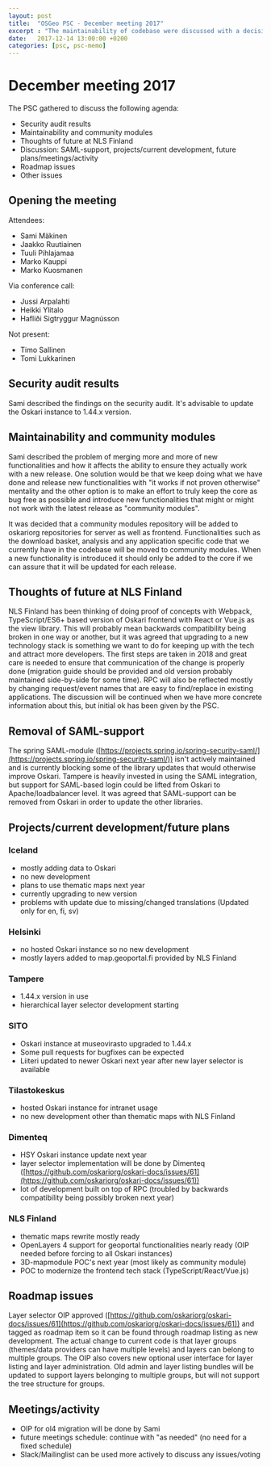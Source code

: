 ```yaml
---
layout: post
title:  "OSGeo PSC - December meeting 2017"
excerpt : "The maintainability of codebase were discussed with a decision to move some of the functionalities to a community repository. Future plans and current development as discussed."
date:   2017-12-14 13:00:00 +0200
categories: [psc, psc-memo]
---
```


# December meeting 2017

The PSC gathered to discuss the following agenda:

- Security audit results
- Maintainability and community modules
- Thoughts of future at NLS Finland
- Discussion: SAML-support, projects/current development, future plans/meetings/activity
- Roadmap issues
- Other issues

## Opening the meeting

Attendees:

- Sami Mäkinen
- Jaakko Ruutiainen
- Tuuli Pihlajamaa
- Marko Kauppi
- Marko Kuosmanen

Via conference call:

- Jussi Arpalahti
- Heikki Ylitalo
- Hafliði Sigtryggur Magnússon

Not present:

- Timo Sallinen
- Tomi Lukkarinen

## Security audit results

Sami described the findings on the security audit. It's advisable to update the Oskari instance to 1.44.x version.

## Maintainability and community modules

Sami described the problem of merging more and more of new functionalities and how it affects the ability to ensure they actually work with a new release. One solution would be that we keep doing what we have done and release new functionalities with "it works if not proven otherwise" mentality and the other option is to make an effort to truly keep the core as bug free as possible and introduce new functionalities that might or might not work with the latest release as "community modules".

It was decided that a community modules repository will be added to oskariorg repositories for server as well as frontend. Functionalities such as the download basket, analysis and any application specific code that we currently have in the codebase will be moved to community modules. When a new functionality is introduced it should only be added to the core if we can assure that it will be updated for each release.

## Thoughts of future at NLS Finland

NLS Finland has been thinking of doing proof of concepts with Webpack, TypeScript/ES6+ based version of Oskari frontend with React or Vue.js as the view library. This will probably mean backwards compatibility being broken in one way or another, but it was agreed that upgrading to a new technology stack is something we want to do for keeping up with the tech and attract more developers. The first steps are taken in 2018 and great care is needed to ensure that communication of the change is properly done (migration guide should be provided and old version probably maintained side-by-side for some time). RPC will also be reflected mostly by changing request/event names that are easy to find/replace in existing applications. The discussion will be continued when we have more concrete information about this, but initial ok has been given by the PSC.

## Removal of SAML-support

The spring SAML-module ([https://projects.spring.io/spring-security-saml/](https://projects.spring.io/spring-security-saml/)) isn't actively maintained and is currently blocking some of the library updates that would otherwise improve Oskari. Tampere is heavily invested in using the SAML integration, but support for SAML-based login could be lifted from Oskari to Apache/loadbalancer level. It was agreed that SAML-support can be removed from Oskari in order to update the other libraries.

## Projects/current development/future plans

### Iceland
- mostly adding data to Oskari
- no new development
- plans to use thematic maps next year
- currently upgrading to new version
- problems with update due to missing/changed translations (Updated only for en, fi, sv)

### Helsinki
- no hosted Oskari instance so no new development
- mostly layers added to map.geoportal.fi provided by NLS Finland

### Tampere
- 1.44.x version in use
- hierarchical layer selector development starting

### SITO
- Oskari instance at museovirasto upgraded to 1.44.x
- Some pull requests for bugfixes can be expected
- Liiteri updated to newer Oskari next year after new layer selector is available

### Tilastokeskus
- hosted Oskari instance for intranet usage
- no new development other than thematic maps with NLS Finland

### Dimenteq
- HSY Oskari instance update next year
- layer selector implementation will be done by Dimenteq ([https://github.com/oskariorg/oskari-docs/issues/61](https://github.com/oskariorg/oskari-docs/issues/61))
- lot of development built on top of RPC (troubled by backwards compatibility being possibly broken next year)

### NLS Finland
- thematic maps rewrite mostly ready
- OpenLayers 4 support for geoportal functionalities nearly ready (OIP needed before forcing to all Oskari instances)
- 3D-mapmodule POC's next year (most likely as community module)
- POC to modernize the frontend tech stack (TypeScript/React/Vue.js)

## Roadmap issues

Layer selector OIP approved ([https://github.com/oskariorg/oskari-docs/issues/61](https://github.com/oskariorg/oskari-docs/issues/61)) and tagged as roadmap item so it can be found through roadmap listing as new development. The actual change to current code is that layer groups (themes/data providers can have multiple levels) and layers can belong to multiple groups. The OIP also covers new optional user interface for layer listing and layer administration. Old admin and layer listing bundles will be updated to support layers belonging to multiple groups, but will not support the tree structure for groups.

## Meetings/activity

- OIP for ol4 migration will be done by Sami
- future meetings schedule: continue with "as needed" (no need for a fixed schedule)
- Slack/Mailinglist can be used more actively to discuss any issues/voting
